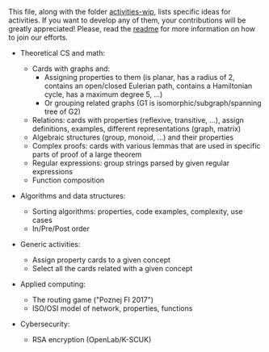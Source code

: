 This file, along with the folder [activities-wip](.), lists specific ideas for activities. If you want to develop any of them, your contributions will be greatly appreciated! Please, read the [readme](../README.md) for more information on how to join our efforts.

* Theoretical CS and math:
	* Cards with graphs and:
		* Assigning properties to them (is planar, has a radius of 2, contains an open/closed Eulerian path, contains a Hamiltonian cycle, has a maximum degree 5, ...)
		* Or grouping related graphs (G1 is isomorphic/subgraph/spanning tree of G2)
	* Relations: cards with properties (reflexive, transitive, ...), assign definitions, examples, different representations (graph, matrix)
	* Algebraic structures (group, monoid, ...) and their properties
	* Complex proofs: cards with various lemmas that are used in specific parts of proof of a large theorem
	* Regular expressions: group strings parsed by given regular expressions
	* Function composition

* Algorithms and data structures:
	* Sorting algorithms: properties, code examples, complexity, use cases
	* In/Pre/Post order

* Generic activities:
	* Assign property cards to a given concept
	* Select all the cards related with a given concept

* Applied computing:
	* The routing game ("Poznej FI 2017")
	* ISO/OSI model of network, properties, functions

* Cybersecurity:
	* RSA encryption (OpenLab/K-SCUK)